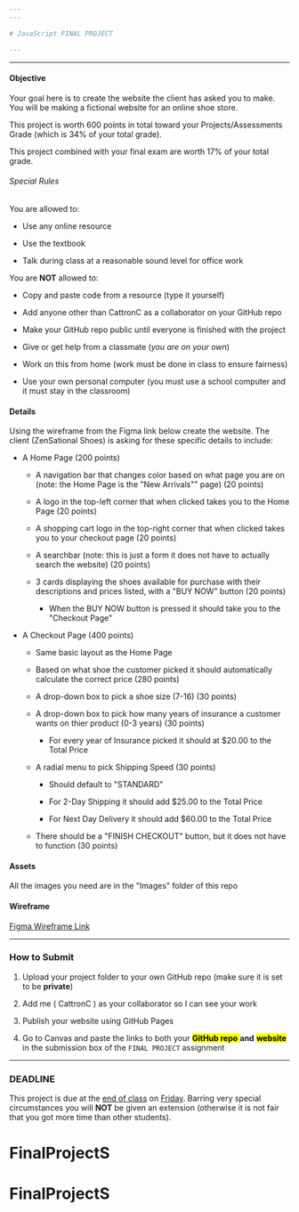 ```yaml
---
---

# JavaScript FINAL PROJECT

---
```

---

#### Objective

Your goal here is to create the website the client has asked you to make. You will be making a fictional website for an online shoe store. 

This project is worth 600 points in total toward your Projects/Assessments Grade (which is 34% of your total grade).

This project combined with your final exam are worth 17% of your total grade.

###### Special Rules

You are allowed to: 

- Use any online resource

- Use the textbook

- Talk during class at a reasonable sound level for office work

You are **NOT** allowed to:

- Copy and paste code from a resource (type it yourself)

- Add anyone other than CattronC as a collaborator on your GitHub repo

- Make your GitHub repo public until everyone is finished with the project

- Give or get help from a classmate (*you are on your own*)

- Work on this from home (work must be done in class to ensure fairness)

- Use your own personal computer (you must use a school computer and it must stay in the classroom)

#### Details

Using the wireframe from the Figma link below create the website. The client (ZenSational Shoes) is asking for these specific details to include:

- A Home Page (200 points)
  
  - A navigation bar that changes color based on what page you are on (note: the Home Page is the "New Arrivals"" page) (20 points)
  
  - A logo in the top-left corner that when clicked takes you to the Home Page (20 points)
  
  - A shopping cart logo in the top-right corner that when clicked takes you to your checkout page (20 points)
  
  - A searchbar (note: this is just a form it does not have to actually search the website) (20 points)
  
  - 3 cards displaying the shoes available for purchase with their descriptions and prices listed, with a "BUY NOW" button (20 points)
    
    - When the BUY NOW button is pressed it should take you to the "Checkout Page" 

- A Checkout Page (400 points)
  
  - Same basic layout as the Home Page
  
  - Based on what shoe the customer picked it should automatically calculate the correct price (280 points)
  
  - A drop-down box to pick a shoe size (7-16) (30 points)
  
  - A drop-down box to pick how many years of insurance a customer wants on thier product (0-3 years) (30 points)
    
    - For every year of Insurance picked it should at $20.00 to the Total Price
  
  - A radial menu to pick Shipping Speed (30 points)
    
    - Should default to "STANDARD"
    
    - For 2-Day Shipping it should add $25.00 to the Total Price
    
    - For Next Day Delivery it should add $60.00 to the Total Price
  
  - There should be a "FINISH CHECKOUT" button, but it does not have to function (30 points)

#### Assets

All the images you need are in the "Images" folder of this repo

#### Wireframe

[Figma Wireframe Link](https://www.figma.com/file/F661YPqrhOrK54qWIaptM0/MPS-Wireframe-Toolkit-2.1-(Community)?node-id=491%3A1115&t=UgowJ4Lsam8noMzv-1)

---

### How to Submit

1. Upload your project folder to your own GitHub repo (make sure it is set to be **private**)

2. Add me ( CattronC ) as your collaborator so I can see your work

3. Publish your website using GitHub Pages

4. Go to Canvas and paste the links to both your <mark> **GitHub repo** </mark> **and** **<mark> website </mark>** in the submission box of the `FINAL PROJECT` assignment

---

### DEADLINE

This project is due at the <u>end of class</u> on <u>Friday</u>. Barring very special circumstances you will **NOT** be given an extension (otherwise it is not fair that you got more time than other students). 




# FinalProjectS
# FinalProjectS
